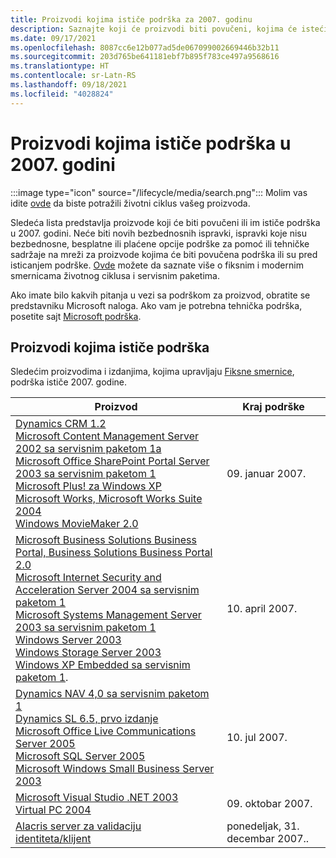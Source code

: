```yaml
---
title: Proizvodi kojima ističe podrška za 2007. godinu
description: Saznajte koji će proizvodi biti povučeni, kojima će isteći podrška ili biti premešteni sa glavne podrške na proširenu podršku u 2007. godini.
ms.date: 09/17/2021
ms.openlocfilehash: 8087cc6e12b077ad5de067099002669446b32b11
ms.sourcegitcommit: 203d765be641181ebf7b895f783ce497a9568616
ms.translationtype: HT
ms.contentlocale: sr-Latn-RS
ms.lasthandoff: 09/18/2021
ms.locfileid: "4028824"
---
```

# <a name="products-ending-support-in-2007"></a>Proizvodi kojima ističe podrška u 2007. godini

:::image type="icon" source="/lifecycle/media/search.png":::
Molim vas idite [ovde](/lifecycle/products/) da biste potražili životni ciklus vašeg proizvoda.

Sledeća lista predstavlja proizvode koji će biti povučeni ili im ističe podrška u 2007. godini. Neće biti novih bezbednosnih ispravki, ispravki koje nisu bezbednosne, besplatne ili plaćene opcije podrške za pomoć ili tehničke sadržaje na mreži za proizvode kojima će biti povučena podrška ili su pred isticanjem podrške. [Ovde](/lifecycle/overview/product-end-of-support-overview) možete da saznate više o fiksnim i modernim smernicama životnog ciklusa i servisnim paketima.

Ako imate bilo kakvih pitanja u vezi sa podrškom za proizvod, obratite se predstavniku Microsoft naloga. Ako vam je potrebna tehnička podrška, posetite sajt [Microsoft podrška](https://support.microsoft.com/contactus/?ws=support).





## <a name="products-reaching-end-of-support"></a>Proizvodi kojima ističe podrška

Sledećim proizvodima i izdanjima, kojima upravljaju [Fiksne smernice](/lifecycle/policies/fixed), podrška ističe 2007. godine.

| Proizvod | Kraj podrške |
| --- | --- |
| [Dynamics CRM 1.2](/lifecycle/products/dynamics-crm-12?branch=live)<br>[Microsoft Content Management Server 2002 sa servisnim paketom 1a](/lifecycle/products/microsoft-content-management-server-2002?branch=live)<br>[Microsoft Office SharePoint Portal Server 2003 sa servisnim paketom 1](/lifecycle/products/microsoft-office-sharepoint-portal-server-2003?branch=live)<br>[Microsoft Plus! za Windows XP](/lifecycle/products/plus-for-windows-xp?branch=live)<br>[Microsoft Works, Microsoft Works Suite 2004](/lifecycle/products/microsoft-works?branch=live)<br>[Windows MovieMaker 2.0](/lifecycle/products/windows-moviemaker-20?branch=live)<br> | 09. januar 2007. |
| [Microsoft Business Solutions Business Portal, Business Solutions Business Portal 2.0](/lifecycle/products/microsoft-business-solutions-business-portal?branch=live)<br>[Microsoft Internet Security and Acceleration Server 2004 sa servisnim paketom 1](/lifecycle/products/microsoft-internet-security-and-acceleration-server-2004?branch=live)<br>[Microsoft Systems Management Server 2003 sa servisnim paketom 1](/lifecycle/products/microsoft-systems-management-server-2003?branch=live)<br>[Windows Server 2003](/lifecycle/products/windows-server-2003-?branch=live)<br>[Windows Storage Server 2003](/lifecycle/products/windows-storage-server-2003?branch=live)<br>[Windows XP Embedded sa servisnim paketom 1](/lifecycle/products/windows-xp-embedded?branch=live).<br> | 10. april 2007. |
| [Dynamics NAV 4,0 sa servisnim paketom 1](/lifecycle/products/dynamics-nav-40?branch=live)<br>[Dynamics SL 6.5, prvo izdanje](/lifecycle/products/dynamics-sl-65?branch=live)<br>[Microsoft Office Live Communications Server 2005](/lifecycle/products/microsoft-office-live-communications-server-2005?branch=live)<br>[Microsoft SQL Server 2005](/lifecycle/products/microsoft-sql-server-2005?branch=live)<br>[Microsoft Windows Small Business Server 2003](/lifecycle/products/microsoft-windows-small-business-server-2003?branch=live)<br> | 10. jul 2007. |
| [Microsoft Visual Studio .NET 2003](/lifecycle/products/microsoft-visual-studio-net-2003?branch=live)<br>[Virtual PC 2004](/lifecycle/products/virtual-pc-2004?branch=live)<br> | 09. oktobar 2007. |
| [Alacris server za validaciju identiteta/klijent](/lifecycle/products/alacris-identity-validation-serverclient?branch=live)<br> | ponedeljak, 31. decembar 2007.. |


